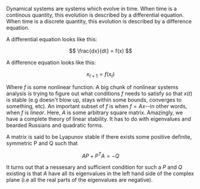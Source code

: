 Dynamical systems are systems which evolve in time. When time is a continous quantity, this evolution is described by a differential equation. When time is a discrete quantity, this evolution is described by a difference equation. 

A differential equation looks like this:

$$ \frac{dx}{dt} = f(x) $$

A difference equation looks like this:

$$ x_{t+1} = f(x_t) $$

Where $f$ is some nonlinear function. A big chunk of nonlinear systems analysis is trying to figure out what conditions $f$ needs to satisfy so that $x(t)$ is stable (e.g doesn't blow up, stays within some bounds, converges to something, etc). An important subset of $f$ is when $f = Ax$--in other words, when $f$ is *linear*. Here, $A$ is some arbitrary square matrix. Amazingly, we have a complete theory of linear stability. It has to do with eigenvalues and bearded Russians and quadratic forms. 

A matrix is said to be Lyapunov stable if there exists some positive definite, symmetric P and Q such that 

$$AP + P^TA = -Q$$

It turns out that a nessesary and sufficient condition for such a $P$ and $Q$ existing is that $A$ have all its eigenvalues in the left hand side of the complex plane (i.e all the real parts of the eigenvalues are negative). 



